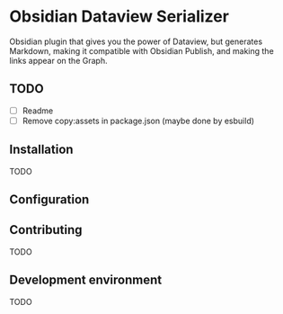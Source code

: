 # Obsidian Dataview Serializer

Obsidian plugin that gives you the power of Dataview, but generates Markdown, making it compatible with Obsidian Publish, and making the links appear on the Graph.

## TODO

- [ ] Readme
- [ ] Remove copy:assets in package.json (maybe done by esbuild)

## Installation

TODO

## Configuration

## Contributing

TODO

## Development environment

TODO
